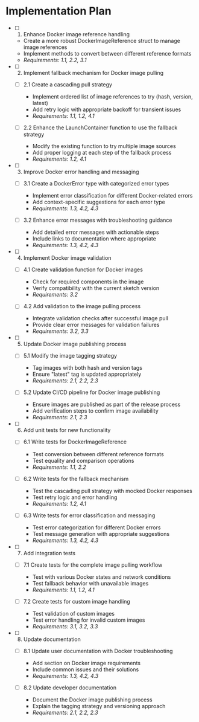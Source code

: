 # Implementation Plan

- [ ] 1. Enhance Docker image reference handling
  - Create a more robust DockerImageReference struct to manage image references
  - Implement methods to convert between different reference formats
  - _Requirements: 1.1, 2.2, 3.1_

- [ ] 2. Implement fallback mechanism for Docker image pulling
  - [ ] 2.1 Create a cascading pull strategy
    - Implement ordered list of image references to try (hash, version, latest)
    - Add retry logic with appropriate backoff for transient issues
    - _Requirements: 1.1, 1.2, 4.1_
  
  - [ ] 2.2 Enhance the LaunchContainer function to use the fallback strategy
    - Modify the existing function to try multiple image sources
    - Add proper logging at each step of the fallback process
    - _Requirements: 1.2, 4.1_

- [ ] 3. Improve Docker error handling and messaging
  - [ ] 3.1 Create a DockerError type with categorized error types
    - Implement error classification for different Docker-related errors
    - Add context-specific suggestions for each error type
    - _Requirements: 1.3, 4.2, 4.3_
  
  - [ ] 3.2 Enhance error messages with troubleshooting guidance
    - Add detailed error messages with actionable steps
    - Include links to documentation where appropriate
    - _Requirements: 1.3, 4.2, 4.3_

- [ ] 4. Implement Docker image validation
  - [ ] 4.1 Create validation function for Docker images
    - Check for required components in the image
    - Verify compatibility with the current sketch version
    - _Requirements: 3.2_
  
  - [ ] 4.2 Add validation to the image pulling process
    - Integrate validation checks after successful image pull
    - Provide clear error messages for validation failures
    - _Requirements: 3.2, 3.3_

- [ ] 5. Update Docker image publishing process
  - [ ] 5.1 Modify the image tagging strategy
    - Tag images with both hash and version tags
    - Ensure "latest" tag is updated appropriately
    - _Requirements: 2.1, 2.2, 2.3_
  
  - [ ] 5.2 Update CI/CD pipeline for Docker image publishing
    - Ensure images are published as part of the release process
    - Add verification steps to confirm image availability
    - _Requirements: 2.1, 2.3_

- [ ] 6. Add unit tests for new functionality
  - [ ] 6.1 Write tests for DockerImageReference
    - Test conversion between different reference formats
    - Test equality and comparison operations
    - _Requirements: 1.1, 2.2_
  
  - [ ] 6.2 Write tests for the fallback mechanism
    - Test the cascading pull strategy with mocked Docker responses
    - Test retry logic and error handling
    - _Requirements: 1.2, 4.1_
  
  - [ ] 6.3 Write tests for error classification and messaging
    - Test error categorization for different Docker errors
    - Test message generation with appropriate suggestions
    - _Requirements: 1.3, 4.2, 4.3_

- [ ] 7. Add integration tests
  - [ ] 7.1 Create tests for the complete image pulling workflow
    - Test with various Docker states and network conditions
    - Test fallback behavior with unavailable images
    - _Requirements: 1.1, 1.2, 4.1_
  
  - [ ] 7.2 Create tests for custom image handling
    - Test validation of custom images
    - Test error handling for invalid custom images
    - _Requirements: 3.1, 3.2, 3.3_

- [ ] 8. Update documentation
  - [ ] 8.1 Update user documentation with Docker troubleshooting
    - Add section on Docker image requirements
    - Include common issues and their solutions
    - _Requirements: 1.3, 4.2, 4.3_
  
  - [ ] 8.2 Update developer documentation
    - Document the Docker image publishing process
    - Explain the tagging strategy and versioning approach
    - _Requirements: 2.1, 2.2, 2.3_
